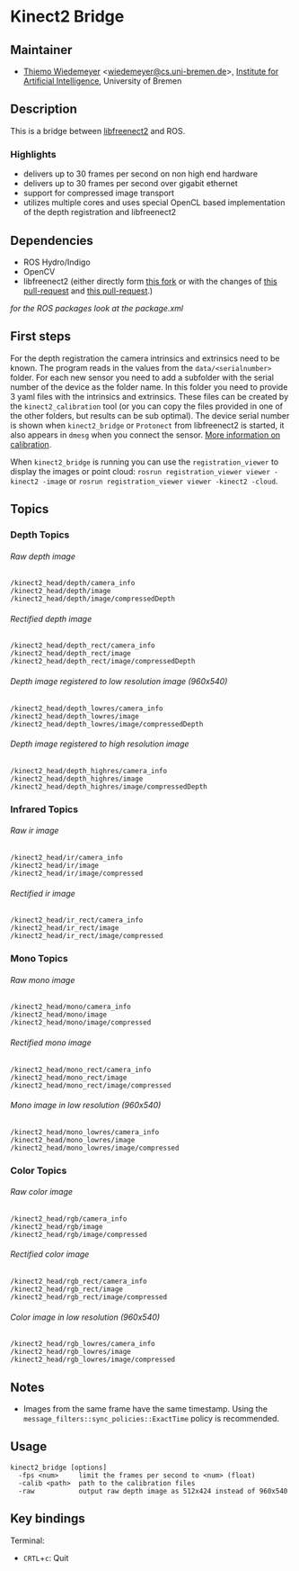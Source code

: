 # Kinect2 Bridge

## Maintainer

- [Thiemo Wiedemeyer](https://ai.uni-bremen.de/team/thiemo_wiedemeyer) <<wiedemeyer@cs.uni-bremen.de>>, [Institute for Artificial Intelligence](http://ai.uni-bremen.de/), University of Bremen

## Description

This is a bridge between [libfreenect2](https://github.com/OpenKinect/libfreenect2) and ROS.

### Highlights

- delivers up to 30 frames per second on non high end hardware
- delivers up to 30 frames per second over gigabit ethernet
- support for compressed image transport
- utilizes multiple cores and uses special OpenCL based implementation of the depth registration and libfreenect2

## Dependencies

- ROS Hydro/Indigo
- OpenCV
- libfreenect2 (either directly form [this fork](https://github.com/wiedemeyer/libfreenect2) or with the changes of [this pull-request](https://github.com/OpenKinect/libfreenect2/pull/48) and [this pull-request](https://github.com/OpenKinect/libfreenect2/pull/47).)

*for the ROS packages look at the package.xml*

## First steps

For the depth registration the camera intrinsics and extrinsics need to be known. The program reads in the values from the `data/<serialnumber>` folder. For each new sensor you need to add a subfolder with the serial number of the device as the folder name. In this folder you need to provide 3 yaml files with the intrinsics and extrinsics. These files can be created by the `kinect2_calibration` tool (or you can copy the files provided in one of the other folders, but results can be sub optimal). The device serial number is shown when `kinect2_bridge` or `Protonect` from libfreenect2 is started, it also appears in `dmesg` when you connect the sensor. [More information on calibration](https://github.com/code-iai/iai_kinect2/tree/master/kinect2_calibration#calibrating-the-kinect-one).

When `kinect2_bridge` is running you can use the `registration_viewer` to display the images or point cloud: `rosrun registration_viewer viewer -kinect2 -image` or `rosrun registration_viewer viewer -kinect2 -cloud`.

## Topics

### Depth Topics

###### Raw depth image
```
/kinect2_head/depth/camera_info
/kinect2_head/depth/image
/kinect2_head/depth/image/compressedDepth
```

###### Rectified depth image
```
/kinect2_head/depth_rect/camera_info
/kinect2_head/depth_rect/image
/kinect2_head/depth_rect/image/compressedDepth
```

###### Depth image registered to low resolution image (960x540)
```
/kinect2_head/depth_lowres/camera_info
/kinect2_head/depth_lowres/image
/kinect2_head/depth_lowres/image/compressedDepth
```

###### Depth image registered to high resolution image
```
/kinect2_head/depth_highres/camera_info
/kinect2_head/depth_highres/image
/kinect2_head/depth_highres/image/compressedDepth
```

### Infrared Topics

###### Raw ir image
```
/kinect2_head/ir/camera_info
/kinect2_head/ir/image
/kinect2_head/ir/image/compressed
```

###### Rectified ir image
```
/kinect2_head/ir_rect/camera_info
/kinect2_head/ir_rect/image
/kinect2_head/ir_rect/image/compressed
```

### Mono Topics

###### Raw mono image
```
/kinect2_head/mono/camera_info
/kinect2_head/mono/image
/kinect2_head/mono/image/compressed
```

###### Rectified mono image
```
/kinect2_head/mono_rect/camera_info
/kinect2_head/mono_rect/image
/kinect2_head/mono_rect/image/compressed
```

###### Mono image in low resolution (960x540)
```
/kinect2_head/mono_lowres/camera_info
/kinect2_head/mono_lowres/image
/kinect2_head/mono_lowres/image/compressed
```

### Color Topics

###### Raw color image
```
/kinect2_head/rgb/camera_info
/kinect2_head/rgb/image
/kinect2_head/rgb/image/compressed
```

###### Rectified color image
```
/kinect2_head/rgb_rect/camera_info
/kinect2_head/rgb_rect/image
/kinect2_head/rgb_rect/image/compressed
```

###### Color image in low resolution (960x540)
```
/kinect2_head/rgb_lowres/camera_info
/kinect2_head/rgb_lowres/image
/kinect2_head/rgb_lowres/image/compressed
```

## Notes

- Images from the same frame have the same timestamp. Using the `message_filters::sync_policies::ExactTime` policy is recommended.

## Usage

```
kinect2_bridge [options]
  -fps <num>     limit the frames per second to <num> (float)
  -calib <path>  path to the calibration files
  -raw           output raw depth image as 512x424 instead of 960x540
```

## Key bindings

Terminal:
- `CRTL`+`c`: Quit

